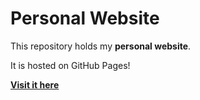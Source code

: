 # Personal Website
This repository holds my **personal website**.

It is hosted on GitHub Pages!

**[Visit it here](https://federicovalles.com.ar "federicovalles.com.ar")**
